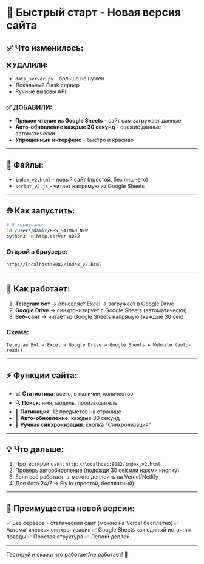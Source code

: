 # 🚀 Быстрый старт - Новая версия сайта

## ✅ Что изменилось:

### ❌ УДАЛИЛИ:
- `data_server.py` - больше не нужен
- Локальный Flask сервер
- Ручные вызовы API

### ✅ ДОБАВИЛИ:
- **Прямое чтение из Google Sheets** - сайт сам загружает данные
- **Авто-обновление каждые 30 секунд** - свежие данные автоматически
- **Упрощенный интерфейс** - быстро и красиво

---

## 📂 Файлы:
- `index_v2.html` - новый сайт (простой, без лишнего)
- `script_v2.js` - читает напрямую из Google Sheets

---

## 🌐 Как запустить:

```bash
# В терминале:
cd /Users/damir/BES_SAIMAN_NEW
python3 -m http.server 8082
```

### Открой в браузере:
```
http://localhost:8082/index_v2.html
```

---

## 🔄 Как работает:

1. **Telegram бот** → обновляет Excel → загружает в Google Drive
2. **Google Drive** → синхронизирует с Google Sheets (автоматически)
3. **Веб-сайт** → читает из Google Sheets напрямую (каждые 30 сек)

### Схема:
```
Telegram Bot → Excel → Google Drive → Google Sheets ← Website (auto-reads)
```

---

## ⚡️ Функции сайта:
- 📊 **Статистика**: всего, в наличии, количество
- 🔍 **Поиск**: имя, модель, производитель
- 📄 **Пагинация**: 12 предметов на странице
- 🔄 **Авто-обновление**: каждые 30 секунд
- 🔘 **Ручная синхронизация**: кнопка "Синхронизация"

---

## 💡 Что дальше:
1. Протестируй сайт: `http://localhost:8082/index_v2.html`
2. Проверь автообновление (подожди 30 сек или нажми кнопку)
3. Если всё работает → можно деплоить на Vercel/Netlify
4. Для бота 24/7 → Fly.io (простой, бесплатный)

---

## 🎯 Преимущества новой версии:
✅ Без сервера - статический сайт (можно на Vercel бесплатно)
✅ Автоматическая синхронизация
✅ Google Sheets как единый источник правды
✅ Простая структура
✅ Легкий деплой

---

Тестируй и скажи что работает/не работает! 🚀

